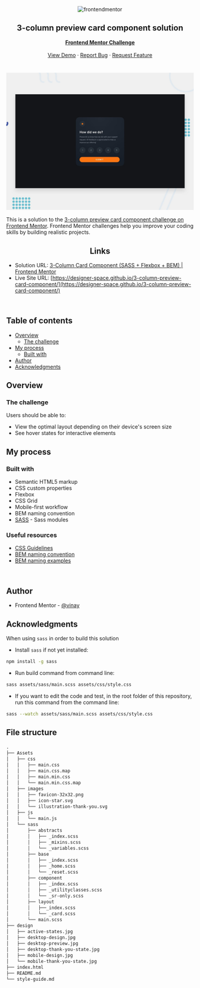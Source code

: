 <div id="top"></div>

<div align="center">

  <img src="https://www.frontendmentor.io/static/images/logo-mobile.svg" alt="frontendmentor" width="80">

  <h2 align="center">3-column preview card component solution</h2>
  <p align="center">
    <a href=""><strong>Frontend Mentor Challenge</strong></a>
    <br />
    <br />
    <a href="https://designer-space.github.io/3-column-preview-card-component/">View Demo</a>
    ·
    <a href="https://github.com/Designer-space/interactive_rating_component/issues" target="_blank">Report Bug</a>
    ·
    <a href="https://github.com/Designer-space/interactive_rating_component/issues" target="_blank">Request Feature</a>
  </p>
</div>



#

![](./design/desktop-preview.jpg)

This is a solution to the [3-column preview card component challenge on Frontend Mentor](https://www.frontendmentor.io/challenges/interactive-rating-component-koxpeBUmI). Frontend Mentor challenges help you improve your coding skills by building realistic projects.

<h2 align="center">Links</h2>

- Solution URL: [3-Column Card Component (SASS + Flexbox + BEM) | Frontend Mentor]()
- Live Site URL: [https://designer-space.github.io/3-column-preview-card-component/](https://designer-space.github.io/3-column-preview-card-component/)

<br>

## Table of contents

- [Overview](#overview)
  - [The challenge](#the-challenge)
- [My process](#my-process)
  - [Built with](#built-with)
- [Author](#author)
- [Acknowledgments](#acknowledgments)

## Overview

### The challenge

Users should be able to:

- View the optimal layout depending on their device's screen size
- See hover states for interactive elements

## My process

### Built with

- Semantic HTML5 markup
- CSS custom properties
- Flexbox
- CSS Grid
- Mobile-first workflow
- BEM naming convention
- [SASS](https://sass-lang.com/documentation/modules) - Sass modules

### Useful resources

- [CSS Guidelines](https://cssguidelin.es/#bem-like-naming)
- [BEM naming convention](https://css-tricks.com/bem-101/)
- [BEM naming examples](https://getbem.com/naming/)

<br>

## Author

- Frontend Mentor - [@vinay](https://www.frontendmentor.io/profile/vinay3000)

## Acknowledgments

When using `sass` in order to build this solution

- Install `sass` if not yet installed:

```bash
npm install -g sass
```

- Run build command from command line:

```bash
sass assets/sass/main.scss assets/css/style.css
```

- If you want to edit the code and test, in the root folder of this repository, run this command from the command line:

```bash
sass --watch assets/sass/main.scss assets/css/style.css
```

## File structure

```
.
├── Assets
│   ├── css
│   │   ├── main.css
│   │   ├── main.css.map
│   │   ├── main.min.css
│   │   └── main.min.css.map
│   ├── images
│   │   ├── favicon-32x32.png
│   │   ├── icon-star.svg
│   │   └── illustration-thank-you.svg
│   ├── js
│   │   └── main.js
│   └── sass
│       ├── abstracts
│       │   ├── _index.scss
│       │   ├── _mixins.scss
│       │   └── _variables.scss
│       ├── base
│       │   ├── _index.scss
│       │   ├── _home.scss
│       │   └── _reset.scss
│       ├── component
│       │   ├── _index.scss
│       │   ├── _utilityclasses.scss
│       │   └── _sr-only.scss
│       ├── layout
│       │   ├──_index.scss
│       │   └── _card.scss
│       └── main.scss
├── design
│   ├── active-states.jpg
│   ├── desktop-design.jpg
│   ├── desktop-preview.jpg
│   ├── desktop-thank-you-state.jpg
│   ├── mobile-design.jpg
│   └── mobile-thank-you-state.jpg
├── index.html
├── README.md
└── style-guide.md
```